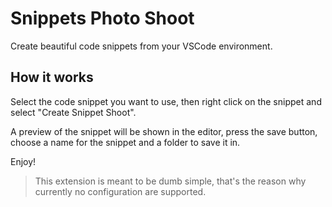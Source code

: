 # Snippets Photo Shoot

Create beautiful code snippets from your VSCode environment.

## How it works

Select the code snippet you want to use, then right click on the snippet and select "Create Snippet Shoot".

A preview of the snippet will be shown in the editor, press the save button, choose a name for the snippet and a folder to save it in.

Enjoy!

> This extension is meant to be dumb simple, that's the reason why currently no configuration are supported.
